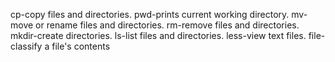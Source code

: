cp-copy files and directories.
pwd-prints current working directory.
mv-move or rename files and directories.
rm-remove files and directories.
mkdir-create directories.
ls-list files and directories.
less-view text files.
file-classify a file's contents
